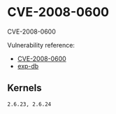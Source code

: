 # CVE-2008-0600

CVE-2008-0600

Vulnerability reference:
 * [CVE-2008-0600](https://cve.mitre.org/cgi-bin/cvename.cgi?name=2008-0600)  
 * [exp-db](https://www.exploit-db.com/exploits/5093/)  
 
## Kernels
```
2.6.23, 2.6.24
```   




